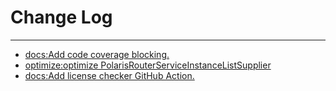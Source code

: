 # Change Log
---

- [docs:Add code coverage blocking.](https://github.com/Tencent/spring-cloud-tencent/pull/836)
- [optimize:optimize PolarisRouterServiceInstanceListSupplier](https://github.com/Tencent/spring-cloud-tencent/pull/842)
- [docs:Add license checker GitHub Action.](https://github.com/Tencent/spring-cloud-tencent/pull/839)
